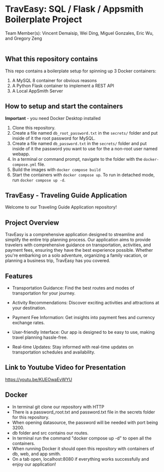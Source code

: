 #  TravEasy: SQL / Flask / Appsmith Boilerplate Project
Team Member(s): Vincent Demaisip, Wei Ding, Miguel Gonzales, Eric Wu, and Gregory Zeng
<br><br>

## What this repository contains
This repo contains a boilerplate setup for spinning up 3 Docker containers: 
1. A MySQL 8 container for obvious reasons
1. A Python Flask container to implement a REST API
1. A Local AppSmith Server

## How to setup and start the containers
**Important** - you need Docker Desktop installed

1. Clone this repository.  
1. Create a file named `db_root_password.txt` in the `secrets/` folder and put inside of it the root password for MySQL. 
1. Create a file named `db_password.txt` in the `secrets/` folder and put inside of it the password you want to use for the a non-root user named webapp. 
1. In a terminal or command prompt, navigate to the folder with the `docker-compose.yml` file.  
1. Build the images with `docker compose build`
1. Start the containers with `docker compose up`.  To run in detached mode, run `docker compose up -d`. 

## TravEasy - Traveling Guide Application
Welcome to our Traveling Guide Application repository!

## Project Overview
TravEasy is a comprehensive application designed to streamline and simplify the entire trip planning process. Our application aims to provide travelers with comprehensive guidance on transportation, activities, and payment fees, ensuring they have the best experience possible. Whether you're embarking on a solo adventure, organizing a family vacation, or planning a business trip, TravEasy has you covered. 

## Features
* Transportation Guidance: Find the best routes and modes of transportation for your journey.

* Activity Recommendations: Discover exciting activities and attractions at your destination.

* Payment Fee Information: Get insights into payment fees and currency exchange rates.

* User-friendly Interface: Our app is designed to be easy to use, making travel planning hassle-free.

* Real-time Updates: Stay informed with real-time updates on transportation schedules and availability.

## Link to Youtube Video for Presentation
https://youtu.be/KUEOwaEvWYU

## Docker
- In terminal git clone our repository with HTTP
- There is a password_root.txt and password.txt file in the secrets folder for this repository.
- When opening datasource, the password will be needed with port being 3200.
- db folder and src contains our routes.
- In terminal run the command "docker compose up -d" to open all the containers.
- When running Docker it should open this repository with containers of db, web, and app smith.
- On a tab open, localhost:8080 if everything works successfully and enjoy our application!